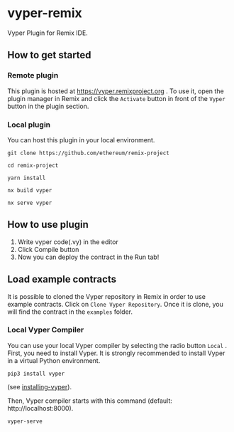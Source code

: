 # vyper-remix
Vyper Plugin for Remix IDE.


## How to get started
### Remote plugin
This plugin is hosted at https://vyper.remixproject.org .
To use it, open the plugin manager in Remix and click the `Activate` button in front of the `Vyper` button in the plugin section.

### Local plugin
You can host this plugin in your local environment.

```git clone https://github.com/ethereum/remix-project```

```cd remix-project```

```yarn install```

```nx build vyper```

```nx serve vyper```

## How to use plugin
1. Write vyper code(.vy) in the editor
2. Click Compile button
3. Now you can deploy the contract in the Run tab!


## Load example contracts
It is possible to cloned the Vyper repository in Remix in order to use example contracts. Click on `Clone Vyper Repository`.
Once it is clone, you will find the contract in the `examples` folder.

### Local Vyper Compiler
You can use your local Vyper compiler by selecting the radio button `Local` .
First, you need to install Vyper. It is strongly recommended to install Vyper in a virtual Python environment.

```pip3 install vyper```

(see [installing-vyper](https://vyper.readthedocs.io/en/latest/installing-vyper.html#installing-vyper)).

Then, Vyper compiler starts with this command (default: http://localhost:8000).

```vyper-serve```
